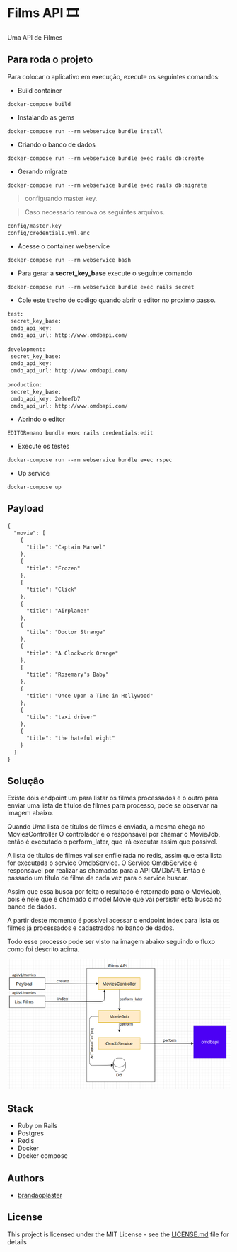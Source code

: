 # Films API :film_strip:

Uma API de Filmes

## Para roda o projeto
Para colocar o aplicativo em execução, execute os seguintes comandos:

- Build container
```
docker-compose build
```

- Instalando as gems
```
docker-compose run --rm webservice bundle install
```

- Criando o banco de dados
```
docker-compose run --rm webservice bundle exec rails db:create
```

- Gerando migrate
```
docker-compose run --rm webservice bundle exec rails db:migrate
```

> configuando master key.

> Caso necessario remova os seguintes arquivos.
```
config/master.key
config/credentials.yml.enc
```

- Acesse o container webservice
```
docker-compose run --rm webservice bash
```

 - Para gerar a **secret_key_base** execute o seguinte comando
```
docker-compose run --rm webservice bundle exec rails secret
```

 - Cole este trecho de codigo quando abrir o editor no proximo passo.
```
test:
 secret_key_base: 
 omdb_api_key: 
 omdb_api_url: http://www.omdbapi.com/

development:
 secret_key_base: 
 omdb_api_key: 
 omdb_api_url: http://www.omdbapi.com/

production:
 secret_key_base: 
 omdb_api_key: 2e9eefb7
 omdb_api_url: http://www.omdbapi.com/
```

- Abrindo o editor
```
EDITOR=nano bundle exec rails credentials:edit
```

- Execute os testes
```  
docker-compose run --rm webservice bundle exec rspec
```

- Up service
```  
docker-compose up
```

## Payload

```
{
  "movie": [
    {
      "title": "Captain Marvel"
    },
    {
      "title": "Frozen"
    },
    {
      "title": "Click"
    },
    {
      "title": "Airplane!"
    },
    {
      "title": "Doctor Strange"
    },
    {
      "title": "A Clockwork Orange"
    },
    {
      "title": "Rosemary's Baby"
    },
    {
      "title": "Once Upon a Time in Hollywood"
    },
    {
      "title": "taxi driver"
    },
    {
      "title": "the hateful eight"
    }
  ]
}
```

## Solução

Existe dois endpoint um para listar os filmes processados e o outro para enviar uma lista de títulos de filmes para processo, pode se observar na imagem abaixo.

Quando Uma lista de títulos de filmes é enviada, a mesma chega no MoviesController
O controlador é o responsável por chamar o MovieJob, então é executado o perform_later, que irá executar assim que possível.

A lista de títulos de filmes vai ser enfileirada no redis, assim que esta lista for executada o service OmdbService. O Service OmdbService é responsável por realizar as chamadas para a API OMDbAPI. Então é passado um título de  filme de cada vez para o service buscar.

Assim que essa busca por feita o resultado é retornado para o MovieJob, pois é nele que é chamado o model Movie que vai persistir esta busca no banco de dados.

A partir deste momento é possível acessar o endpoint index para lista os filmes já processados e cadastrados no banco de dados.

Todo esse processo pode ser visto na imagem abaixo seguindo o fluxo como foi descrito acima.


![Screenshot](img.png)

## Stack

 - Ruby on Rails
 - Postgres
 - Redis
 - Docker
 - Docker compose

## Authors

- [brandaoplaster](https://github.com/brandaoplaster)

## License

This project is licensed under the MIT License - see the [LICENSE.md](LICENSE.md) file for details